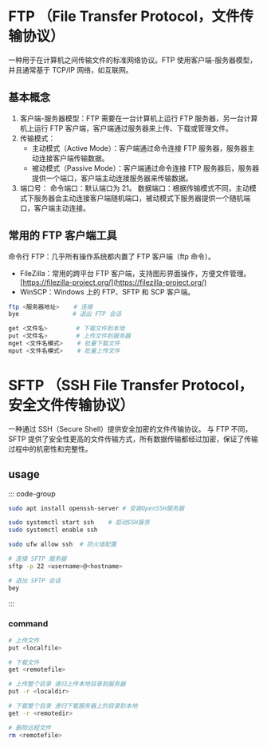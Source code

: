 # FTP （File Transfer Protocol，文件传输协议）

一种用于在计算机之间传输文件的标准网络协议。FTP 使用客户端-服务器模型，并且通常基于 TCP/IP 网络，如互联网。

## 基本概念

1. 客户端-服务器模型：FTP 需要在一台计算机上运行 FTP 服务器，另一台计算机上运行 FTP 客户端，客户端通过服务器来上传、下载或管理文件。
2. 传输模式：
   - 主动模式（Active Mode）：客户端通过命令连接 FTP 服务器，服务器主动连接客户端传输数据。
   - 被动模式（Passive Mode）：客户端通过命令连接 FTP 服务器后，服务器提供一个端口，客户端主动连接服务器来传输数据。
3. 端口号：
   命令端口：默认端口为 21。
   数据端口：根据传输模式不同，主动模式下服务器会主动连接客户端随机端口，被动模式下服务器提供一个随机端口，客户端主动连接。

## 常用的 FTP 客户端工具

命令行 FTP：几乎所有操作系统都内置了 FTP 客户端（ftp 命令）。

- FileZilla：常用的跨平台 FTP 客户端，支持图形界面操作，方便文件管理。
  [https://filezilla-project.org/](https://filezilla-project.org/)
- WinSCP：Windows 上的 FTP、SFTP 和 SCP 客户端。

```bash
ftp <服务器地址>    # 连接
bye               # 退出 FTP 会话

get <文件名>        # 下载文件到本地
put <文件名>        # 上传文件到服务器
mget <文件名模式>    # 批量下载文件
mput <文件名模式>    # 批量上传文件
```

# SFTP （SSH File Transfer Protocol，安全文件传输协议）

一种通过 SSH（Secure Shell）提供安全加密的文件传输协议。
与 FTP 不同，SFTP 提供了安全性更高的文件传输方式，所有数据传输都经过加密，保证了传输过程中的机密性和完整性。

## usage

::: code-group

```bash [server]
sudo apt install openssh-server # 安装OpenSSH服务器

sudo systemctl start ssh    # 启动SSH服务
sudo systemctl enable ssh

sudo ufw allow ssh  # 防火墙配置
```

```bash [client]
# 连接 SFTP 服务器
sftp -p 22 <username>@<hostname>

# 退出 SFTP 会话
bey
```

:::

### command

```bash
# 上传文件
put <localfile>

# 下载文件
get <remotefile>

# 上传整个目录 递归上传本地目录到服务器
put -r <localdir>

# 下载整个目录 递归下载服务器上的目录到本地
get -r <remotedir>

# 删除远程文件
rm <remotefile>
```
